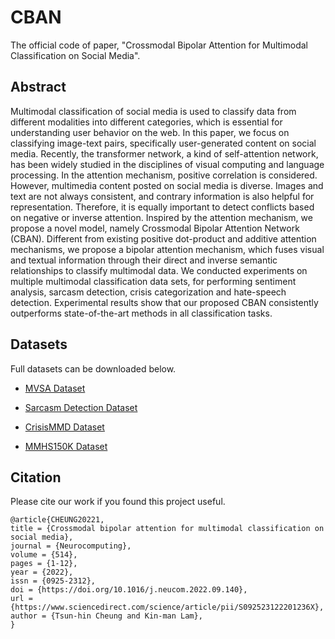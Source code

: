 # CBAN
The official code of paper, "Crossmodal Bipolar Attention for Multimodal Classification on Social Media".

## Abstract
Multimodal classification of social media is used to classify data from different modalities into different categories, which is essential for understanding user behavior on the web. In this paper, we focus on classifying image-text pairs, specifically user-generated content on social media. Recently, the transformer network, a kind of self-attention network, has been widely studied in the disciplines of visual computing and language processing. In the attention mechanism, positive correlation is considered. However, multimedia content posted on social media is diverse. Images and text are not always consistent, and contrary information is also helpful for representation. Therefore, it is equally important to detect conflicts based on negative or inverse attention. Inspired by the attention mechanism, we propose a novel model, namely Crossmodal Bipolar Attention Network (CBAN). Different from existing positive dot-product and additive attention mechanisms, we propose a bipolar attention mechanism, which fuses visual and textual information through their direct and inverse semantic relationships to classify multimodal data. We conducted experiments on multiple multimodal classification data sets, for performing sentiment analysis, sarcasm detection, crisis categorization and hate-speech detection. Experimental results show that our proposed CBAN consistently outperforms state-of-the-art methods in all classification tasks.

## Datasets
Full datasets can be downloaded below.

- [MVSA Dataset](https://mcrlab.net/research/mvsa-sentiment-analysis-on-multi-view-social-data/)

- [Sarcasm Detection Dataset](https://github.com/GT-DLT-2021/Multimodal-Sarcasm-Detection)

- [CrisisMMD Dataset](https://crisisnlp.qcri.org/crisismmd)

- [MMHS150K Dataset](https://gombru.github.io/2019/10/09/MMHS/)

## Citation

Please cite our work if you found this project useful.

```
@article{CHEUNG20221,
title = {Crossmodal bipolar attention for multimodal classification on social media},
journal = {Neurocomputing},
volume = {514},
pages = {1-12},
year = {2022},
issn = {0925-2312},
doi = {https://doi.org/10.1016/j.neucom.2022.09.140},
url = {https://www.sciencedirect.com/science/article/pii/S092523122201236X},
author = {Tsun-hin Cheung and Kin-man Lam},
}
```
